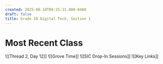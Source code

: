 ```yaml
---
created: 2025-08-10T09:25:31.000-0400
draft: false
title: Grade 10 Digital Tech, Section 1
---
```


# Most Recent Class
![[Thread 2, Day 12]] 
![[Grove Time]]
![[SIC Drop-In Sessions]]
![[Key Links]]
